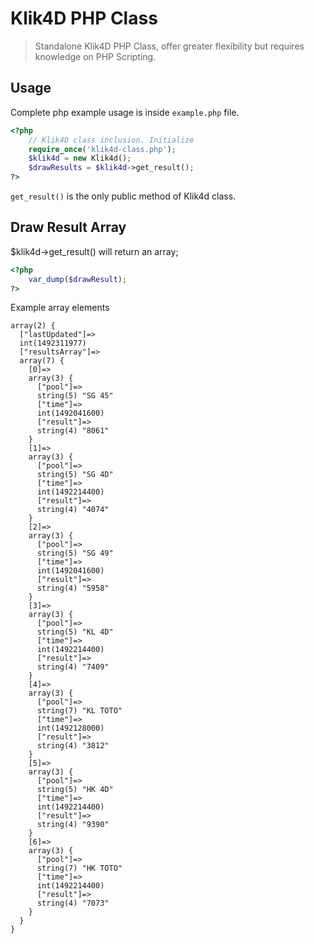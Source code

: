 # Klik4D PHP Class

> Standalone Klik4D PHP Class, offer greater flexibility but requires knowledge on PHP Scripting.

## Usage

Complete php example usage is inside `example.php` file. 

```php
<?php
	// Klik4D class inclusion. Initialize
	require_once('klik4d-class.php');
	$klik4d = new Klik4d();
	$drawResults = $klik4d->get_result();
?>
```

`get_result()` is the only public method of Klik4d class. 

## Draw Result Array

$klik4d->get_result() will return an array;

```php
<?php
	var_dump($drawResult);
?>
```

Example array elements

```
array(2) {
  ["lastUpdated"]=>
  int(1492311977)
  ["resultsArray"]=>
  array(7) {
    [0]=>
    array(3) {
      ["pool"]=>
      string(5) "SG 45"
      ["time"]=>
      int(1492041600)
      ["result"]=>
      string(4) "8061"
    }
    [1]=>
    array(3) {
      ["pool"]=>
      string(5) "SG 4D"
      ["time"]=>
      int(1492214400)
      ["result"]=>
      string(4) "4074"
    }
    [2]=>
    array(3) {
      ["pool"]=>
      string(5) "SG 49"
      ["time"]=>
      int(1492041600)
      ["result"]=>
      string(4) "5958"
    }
    [3]=>
    array(3) {
      ["pool"]=>
      string(5) "KL 4D"
      ["time"]=>
      int(1492214400)
      ["result"]=>
      string(4) "7409"
    }
    [4]=>
    array(3) {
      ["pool"]=>
      string(7) "KL TOTO"
      ["time"]=>
      int(1492128000)
      ["result"]=>
      string(4) "3812"
    }
    [5]=>
    array(3) {
      ["pool"]=>
      string(5) "HK 4D"
      ["time"]=>
      int(1492214400)
      ["result"]=>
      string(4) "9390"
    }
    [6]=>
    array(3) {
      ["pool"]=>
      string(7) "HK TOTO"
      ["time"]=>
      int(1492214400)
      ["result"]=>
      string(4) "7073"
    }
  }
}

```
